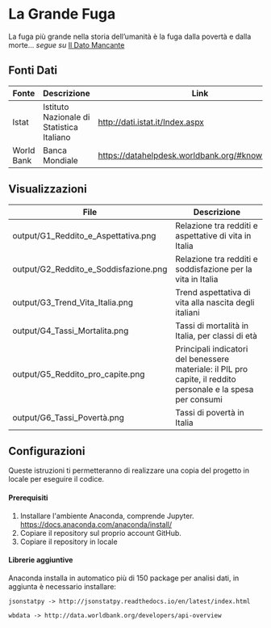 # La Grande Fuga
La fuga più grande nella storia dell’umanità è la fuga dalla povertà e dalla morte...
*segue su*
<a href="http://www.ildatomancante.it/opendata/popolazione/799/la-grande-fuga-salute-ricchezza-e-origini-della-disuguaglianza-in-italia/" target="_blank">Il Dato Mancante</a>

## Fonti Dati
| Fonte | Descrizione | Link |
| ------ | ------ | ------ |
| Istat | Istituto Nazionale di Statistica Italiano |http://dati.istat.it/Index.aspx |
| World Bank | Banca Mondiale |https://datahelpdesk.worldbank.org/#knowledgebase |

## Visualizzazioni
| File | Descrizione |
| ------ | ------ |
| output/G1_Reddito_e_Aspettativa.png | Relazione tra redditi e aspettative di vita in Italia |
| output/G2_Reddito_e_Soddisfazione.png | Relazione tra redditi e soddisfazione per la vita in Italia |
| output/G3_Trend_Vita_Italia.png | Trend aspettativa di vita alla nascita degli italiani|
| output/G4_Tassi_Mortalita.png | Tassi di mortalità in Italia, per classi di età |
| output/G5_Reddito_pro_capite.png | Principali indicatori del benessere materiale: il PIL pro capite, il reddito personale e la spesa per consumi |
| output/G6_Tassi_Povertà.png| Tassi di povertà in Italia |

## Configurazioni
Queste istruzioni ti permetteranno di realizzare una copia del progetto in locale per eseguire il codice.

#### Prerequisiti
1. Installare l'ambiente Anaconda, comprende Jupyter. https://docs.anaconda.com/anaconda/install/
2. Copiare il repository sul proprio account GitHub.
3. Copiare il repository in locale

#### Librerie aggiuntive
Anaconda installa in automatico più di 150 package per analisi dati, in aggiunta è necessario installare:
```
jsonstatpy -> http://jsonstatpy.readthedocs.io/en/latest/index.html
```
```
wbdata -> http://data.worldbank.org/developers/api-overview
```
